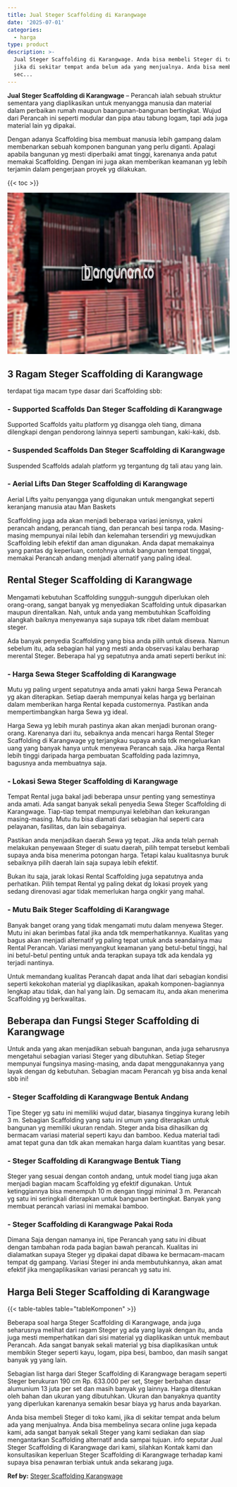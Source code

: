 ```yaml
---
title: Jual Steger Scaffolding di Karangwage
date: '2025-07-01'
categories:
  - harga
type: product
description: >-
  Jual Steger Scaffolding di Karangwage. Anda bisa membeli Steger di toko kami,
  jika di sekitar tempat anda belum ada yang menjualnya. Anda bisa membelinya
  sec...
---
```


**Jual Steger Scaffolding di Karangwage** – Perancah ialah sebuah struktur sementara yang diaplikasikan untuk menyangga manusia dan material dalam perbaikan rumah maupun baangunan-bangunan bertingkat. Wujud dari Perancah ini seperti modular dan pipa atau tabung logam, tapi ada juga material lain yg dipakai.

Dengan adanya Scaffolding bisa membuat manusia lebih gampang dalam membenarkan sebuah komponen bangunan yang perlu diganti. Apalagi apabila bangunan yg mesti diperbaiki amat tinggi, karenanya anda patut memakai Scaffolding. Dengan ini juga akan memberikan keamanan yg lebih terjamin dalam pengerjaan proyek yg dilakukan.

{{< toc >}}

![Jual Steger Scaffolding di Karangwage](/images/sewa-scaffolding-steger-09.png)

## 3 Ragam Steger Scaffolding di Karangwage

terdapat tiga macam type dasar dari Scaffolding sbb:

### \- Supported Scaffolds Dan Steger Scaffolding di Karangwage

Supported Scaffolds yaitu platform yg disangga oleh tiang, dimana dilengkapi dengan pendorong lainnya seperti sambungan, kaki-kaki, dsb.

### \- Suspended Scaffolds Dan Steger Scaffolding di Karangwage

Suspended Scaffolds adalah platform yg tergantung dg tali atau yang lain.

### \- Aerial Lifts Dan Steger Scaffolding di Karangwage

Aerial Lifts yaitu penyangga yang digunakan untuk mengangkat seperti keranjang manusia atau Man Baskets

Scaffolding juga ada akan menjadi beberapa variasi jenisnya, yakni perancah andang, perancah tiang, dan perancah besi tanpa roda. Masing-masing mempunyai nilai lebih dan kelemahan tersendiri yg mewujudkan Scaffolding lebih efektif dan aman digunakan. Anda dapat memakainya yang pantas dg keperluan, contohnya untuk bangunan tempat tinggal, memakai Perancah andang menjadi alternatif yang paling ideal.

## Rental Steger Scaffolding di Karangwage

Mengamati kebutuhan Scaffolding sungguh-sungguh diperlukan oleh orang-orang, sangat banyak yg menyediakan Scaffolding untuk dipasarkan maupun direntalkan. Nah, untuk anda yang membutuhkan Scaffolding alangkah baiknya menyewanya saja supaya tdk ribet dalam membuat steger.

Ada banyak penyedia Scaffolding yang bisa anda pilih untuk disewa. Namun sebelum itu, ada sebagian hal yang mesti anda observasi kalau berharap merental Steger. Beberapa hal yg sepatutnya anda amati seperti berikut ini:

### \- Harga Sewa Steger Scaffolding di Karangwage

Mutu yg paling urgent sepatutnya anda amati yakni harga Sewa Perancah yg akan diterapkan. Setiap daerah mempunyai kelas harga yg berlainan dalam memberikan harga Rental kepada customernya. Pastikan anda mempertimbangkan harga Sewa yg ideal.

Harga Sewa yg lebih murah pastinya akan akan menjadi buronan orang-orang. Karenanya dari itu, sebaiknya anda mencari harga Rental Steger Scaffolding di Karangwage yg terjangkau supaya anda tdk mengeluarkan uang yang banyak hanya untuk menyewa Perancah saja. Jika harga Rental lebih tinggi daripada harga pembuatan Scaffolding pada lazimnya, bagusnya anda membuatnya saja.

### \- Lokasi Sewa Steger Scaffolding di Karangwage

Tempat Rental juga bakal jadi beberapa unsur penting yang semestinya anda amati. Ada sangat banyak sekali penyedia Sewa Steger Scaffolding di Karangwage. Tiap-tiap tempat mempunyai kelebihan dan kekurangan masing-masing. Mutu itu bisa diamati dari sebagian hal seperti cara pelayanan, fasilitas, dan lain sebagainya.

Pastikan anda menjadikan daerah Sewa yg tepat. Jika anda telah pernah melakukan penyewaan Steger di suatu daerah, pilih tempat tersebut kembali supaya anda bisa menerima potongan harga. Tetapi kalau kualitasnya buruk sebaiknya pilih daerah lain saja supaya lebih efektif.

Bukan itu saja, jarak lokasi Rental Scaffolding juga sepatutnya anda perhatikan. Pilih tempat Rental yg paling dekat dg lokasi proyek yang sedang direnovasi agar tidak memerlukan harga ongkir yang mahal.

### \- Mutu Baik Steger Scaffolding di Karangwage

Banyak banget orang yang tidak mengamati mutu dalam menyewa Steger. Mutu ini akan berimbas fatal jika anda tdk memperhatikannya. Kualitas yang bagus akan menjadi alternatif yg paling tepat untuk anda seandainya mau Rental Perancah. Variasi menyangkut keamanan yang betul-betul tinggi, hal ini betul-betul penting untuk anda terapkan supaya tdk ada kendala yg terjadi nantinya.

Untuk memandang kualitas Perancah dapat anda lihat dari sebagian kondisi seperti kekokohan material yg diaplikasikan, apakah komponen-bagiannya lengkap atau tidak, dan hal yang lain. Dg semacam itu, anda akan menerima Scaffolding yg berkwalitas.

## Beberapa dan Fungsi Steger Scaffolding di Karangwage

Untuk anda yang akan menjadikan sebuah bangunan, anda juga seharusnya mengetahui sebagian variasi Steger yang dibutuhkan. Setiap Steger mempunyai fungsinya masing-masing, anda dapat menggunakannya yang layak dengan dg kebutuhan. Sebagian macam Perancah yg bisa anda kenal sbb ini!

### \- Steger Scaffolding di Karangwage Bentuk Andang

Tipe Steger yg satu ini memiliki wujud datar, biasanya tingginya kurang lebih 3 m. Sebagian Scaffolding yang satu ini umum yang diterapkan untuk bangunan yg memiliki ukuran rendah. Steger anda bisa dihasilkan dg bermacam variasi material seperti kayu dan bamboo. Kedua material tadi amat tepat guna dan tdk akan memakan harga dalam kuantitas yang besar.

### \- Steger Scaffolding di Karangwage Bentuk Tiang

Steger yang sesuai dengan contoh andang, untuk model tiang juga akan menjadi bagian macam Scaffolding yg efektif digunakan. Untuk ketinggiannya bisa menempuh 10 m dengan tinggi minimal 3 m. Perancah yg satu ini seringkali diterapkan untuk bangunan bertingkat. Banyak yang membuat perancah variasi ini memakai bamboo.

### \- Steger Scaffolding di Karangwage Pakai Roda

Dimana Saja dengan namanya ini, tipe Perancah yang satu ini dibuat dengan tambahan roda pada bagian bawah perancah. Kualitas ini dialamatkan supaya Steger yg dipakai dapat dibawa ke bermacam-macam tempat dg gampang. Variasi Steger ini anda membutuhkannya, akan amat efektif jika mengaplikasikan variasi perancah yg satu ini.

## Harga Beli Steger Scaffolding di Karangwage

{{< table-tables table="tableKomponen" >}}

Beberapa soal harga Steger Scaffolding di Karangwage, anda juga seharusnya melihat dari ragam Steger yg ada yang layak dengan itu, anda juga mesti memperhatikan dari sisi material yg diaplikasikan untuk membaut Perancah. Ada sangat banyak sekali material yg bisa diaplikasikan untuk membikin Steger seperti kayu, logam, pipa besi, bamboo, dan masih sangat banyak yg yang lain.

Sebagian list harga dari Steger Scaffolding di Karangwage beragam seperti Steger berukuran 190 cm Rp. 633.000 per set, Steger berbahan dasar alumunium 13 juta per set dan masih banyak yg lainnya. Harga ditentukan oleh bahan dan ukuran yang dibutuhkan. Ukuran dan banyaknya quantity yang diperlukan karenanya semakin besar biaya yg harus anda bayarkan.

Anda bisa membeli Steger di toko kami, jika di sekitar tempat anda belum ada yang menjualnya. Anda bisa membelinya secara online juga kepada kami, ada sangat banyak sekali Steger yang kami sediakan dan siap mengantarkan Scaffolding alternatif anda sampai tujuan. info seputar Jual Steger Scaffolding di Karangwage dari kami, silahkan Kontak kami dan konsultasikan keperluan Steger Scaffolding di Karangwage terhadap kami supaya bisa penawran terbiak untuk anda sekarang juga.

**Ref by:** [Steger Scaffolding Karangwage](https://id.wikipedia.org/wiki/Steger)

